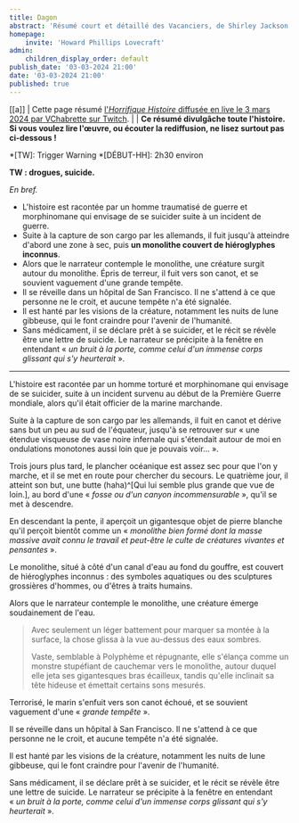 ```yaml
---
title: Dagon
abstract: 'Résumé court et détaillé des Vacanciers, de Shirley Jackson !'
homepage:
    invite: 'Howard Phillips Lovecraft'
admin:
    children_display_order: default
publish_date: '03-03-2024 21:00'
date: '03-03-2024 21:00'
published: true
---
```


[[a]]
| Cette page résumé [l'_Horrifique Histoire_ diffusée en live le 3 mars 2024 par VChabrette sur Twitch](https://www.twitch.tv/vchabrette).
|
| **Ce résumé divulgâche toute l'histoire. Si vous voulez lire l'œuvre, ou écouter la rediffusion, ne lisez surtout pas ci-dessous !**

*[TW]: Trigger Warning
*[DÉBUT-HH]: 2h30 environ

**TW : drogues, suicide.**

_En bref._

- L'histoire est racontée par un homme traumatisé de guerre et morphinomane qui envisage de se suicider suite à un incident de guerre.
- Suite à la capture de son cargo par les allemands, il fuit jusqu'à atteindre d'abord une zone à sec, puis **un monolithe couvert de hiéroglyphes inconnus**.
- Alors que le narrateur contemple le monolithe, une créature surgit autour du monolithe. Épris de terreur, il fuit vers son canot, et se souvient vaguement d'une grande tempête.
- Il se réveille dans un hôpital de San Francisco. Il ne s'attend à ce que personne ne le croit, et aucune tempête n'a été signalée.
- Il est hanté par les visions de la créature, notamment les nuits de lune gibbeuse, qui le font craindre pour l'avenir de l'humanité.
- Sans médicament, il se déclare prêt à se suicider, et le récit se révèle être une lettre de suicide. Le narrateur se précipite à la fenêtre en entendant « _un bruit à la porte, comme celui d'un immense corps glissant qui s'y heurterait_ ».

---

L'histoire est racontée par un homme torturé et morphinomane qui envisage de se suicider, suite à un incident survenu au début de la Première Guerre mondiale, alors qu'il était officier de la marine marchande.

Suite à la capture de son cargo par les allemands, il fuit en canot et dérive sans but un peu au sud de l'équateur, jusqu'à se retrouver sur « une étendue visqueuse de vase noire infernale qui s'étendait autour de moi en ondulations monotones aussi loin que je pouvais voir… ».

Trois jours plus tard, le plancher océanique est assez sec pour que l'on y marche, et il se met en route pour chercher du secours. Le quatrième jour, il atteint son but, une butte (haha)^[Qui lui semble plus grande que vue de loin.], au bord d'une « _fosse ou d'un canyon incommensurable_ », qu'il se met à descendre.

En descendant la pente, il aperçoit un gigantesque objet de pierre blanche qu'il perçoit bientôt comme un « _monolithe bien formé dont la masse massive avait connu le travail et peut-être le culte de créatures vivantes et pensantes_ ».

Le monolithe, situé à côté d'un canal d'eau au fond du gouffre, est couvert de hiéroglyphes inconnus : des symboles aquatiques ou des sculptures grossières d'hommes, ou d'êtres à traits humains.

Alors que le narrateur contemple le monolithe, une créature émerge soudainement de l'eau.

> Avec seulement un léger battement pour marquer sa montée à la surface, la chose glissa à la vue au-dessus des eaux sombres.
> 
> Vaste, semblable à Polyphème et répugnante, elle s'élança comme un monstre stupéfiant de cauchemar vers le monolithe, autour duquel elle jeta ses gigantesques bras écailleux, tandis qu'elle inclinait sa tête hideuse et émettait certains sons mesurés.

Terrorisé, le marin s'enfuit vers son canot échoué, et se souvient vaguement d'une « _grande tempête_ ».

Il se réveille dans un hôpital à San Francisco. Il ne s'attend à ce que personne ne le croit, et aucune tempête n'a été signalée.

Il est hanté par les visions de la créature, notamment les nuits de lune gibbeuse, qui le font craindre pour l'avenir de l'humanité.

Sans médicament, il se déclare prêt à se suicider, et le récit se révèle être une lettre de suicide. Le narrateur se précipite à la fenêtre en entendant « _un bruit à la porte, comme celui d'un immense corps glissant qui s'y heurterait_ ».